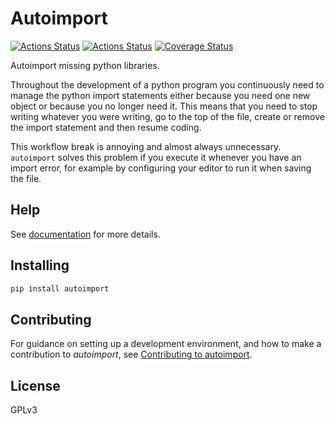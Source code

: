 # Autoimport

[![Actions Status](https://github.com/lyz-code/autoimport/workflows/Tests/badge.svg)](https://github.com/lyz-code/autoimport/actions)
[![Actions Status](https://github.com/lyz-code/autoimport/workflows/Build/badge.svg)](https://github.com/lyz-code/autoimport/actions)
[![Coverage Status](https://coveralls.io/repos/github/lyz-code/autoimport/badge.svg?branch=master)](https://coveralls.io/github/lyz-code/autoimport?branch=master)

Autoimport missing python libraries.

Throughout the development of a python program you continuously need to manage
the python import statements either because you need one new object or because
you no longer need it. This means that you need to stop writing whatever you
were writing, go to the top of the file, create or remove the import statement
and then resume coding.

This workflow break is annoying and almost always unnecessary. `autoimport`
solves this problem if you execute it whenever you have an import error, for
example by configuring your editor to run it when saving the file.

## Help

See [documentation](https://lyz-code.github.io/autoimport) for more details.

## Installing

```bash
pip install autoimport
```

## Contributing

For guidance on setting up a development environment, and how to make
a contribution to *autoimport*, see [Contributing to
autoimport](https://lyz-code.github.io/autoimport/contributing).

## License

GPLv3
